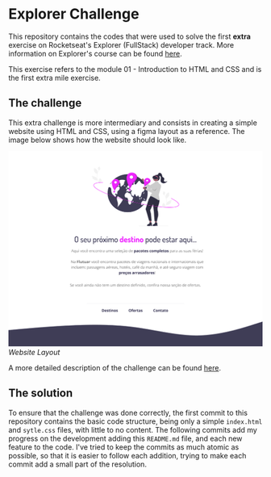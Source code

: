 # Explorer Challenge

This repository contains the codes that were used to solve the first **extra** exercise on Rocketseat's Explorer (FullStack) developer track. More information on Explorer's course can be found [here](https://www.rocketseat.com.br/formacao/fullstack).

This exercise refers to the module 01 - Introduction to HTML and CSS and is the first extra mile exercise.

## The challenge

This extra challenge is more intermediary and consists in creating a simple website using HTML and CSS, using a figma layout as a reference. The image below shows how the website should look like.

![Figma layout](challenge-info/layout.png)
*Website Layout*

A more detailed description of the challenge can be found [here](https://efficient-sloth-d85.notion.site/Desafio-intermedi-rio-Recriando-layout-19dfbff7b19c47c59a286afa37d42543).

## The solution

To ensure that the challenge was done correctly, the first commit to this repository contains the basic code structure, being only a simple `index.html` and `sytle.css` files, with little to no content. The following commits add my progress on the development adding this `README.md` file, and each new feature to the code. I've tried to keep the commits as much atomic as possible, so that it is easier to follow each addition, trying to make each commit add a small part of the resolution.

